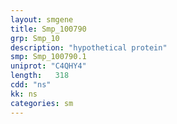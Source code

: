 ```yaml
---
layout: smgene
title: Smp_100790
grp: Smp_10
description: "hypothetical protein"
smp: Smp_100790.1
uniprot: "C4QHY4"
length:   318
cdd: "ns"
kk: ns
categories: sm
---
```

